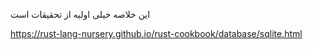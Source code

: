 این خلاصه خیلی اولیه از تحقیقات است

https://rust-lang-nursery.github.io/rust-cookbook/database/sqlite.html

